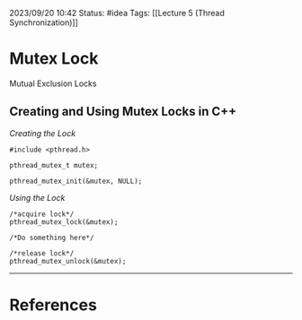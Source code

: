 2023/09/20 10:42
Status: #idea
Tags: [[Lecture 5 (Thread Synchronization)]]

# Mutex Lock

Mutual Exclusion Locks

## Creating and Using Mutex Locks in C++

*Creating the Lock*

```
#include <pthread.h>

pthread_mutex_t mutex;

pthread_mutex_init(&mutex, NULL);
```

*Using the Lock*

```
/*acquire lock*/
pthread_mutex_lock(&mutex);

/*Do something here*/

/*release lock*/
pthread_mutex_unlock(&mutex);
```





---
# References

